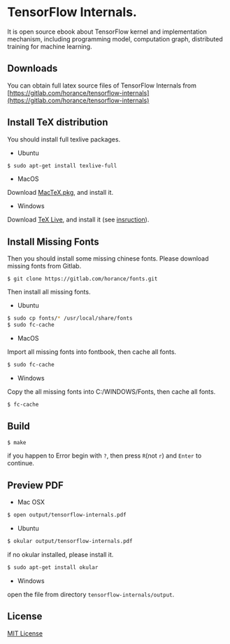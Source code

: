 # TensorFlow Internals.

It is open source ebook about TensorFlow kernel and implementation mechanism, including programming model, computation graph, distributed training for machine learning.

## Downloads

You can obtain full latex source files of TensorFlow Internals from [https://gitlab.com/horance/tensorflow-internals](https://gitlab.com/horance/tensorflow-internals)

## Install TeX distribution

You should install full texlive packages.

- Ubuntu     

```bash
$ sudo apt-get install texlive-full
```

- MacOS

Download [MacTeX.pkg](http://tug.org/mactex/), and install it.

- Windows
      
Download [TeX Live](http://tug.org/texlive/), and install it (see [insruction](https://liam.page/texlive)).

## Install Missing Fonts

Then you should install some missing chinese fonts. Please download missing fonts from Gitlab.

```
$ git clone https://gitlab.com/horance/fonts.git
```

Then install all missing fonts.

- Ubuntu

```bash
$ sudo cp fonts/* /usr/local/share/fonts
$ sudo fc-cache
```

- MacOS 
    
Import all missing fonts into fontbook, then cache all fonts.

```bash
$ sudo fc-cache
```

- Windows
 
Copy the all missing fonts into C:/WINDOWS/Fonts, then cache all fonts.

```bash
$ fc-cache
```

## Build

```bash
$ make
```

if you happen to Error begin with `?`, then press `R`(not `r`) and `Enter` to continue.

## Preview PDF

- Mac OSX

```bash
$ open output/tensorflow-internals.pdf
```

- Ubuntu

```bash
$ okular output/tensorflow-internals.pdf
```

if no okular installed, please install it.

```bash
$ sudo apt-get install okular
```

- Windows

open the file from directory `tensorflow-internals/output`.

## License

[MIT License](http://opensource.org/licenses/mit-license.html) 

